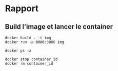 # Rapport 

## Build l'image et lancer le container 

```Sh
docker build . -t img
docker run -p 8080:3000 img
```

```Sh
docker ps -a

docker stop container_id
docker rm container_id
```
